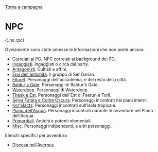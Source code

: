 [Torna a campagna](/star/campaign)

# NPC
{:.no_toc}

Ovviamente sono state omesse le informazioni che non avete ancora.

- [Correlati ai PG](/star/npc/pgrel). NPC correlati ai background dei PG.
- [Ingaggiati](/star/npc/hirelings). Ingaggiati o circa dal party.
- [Antagonisti](/star/npc/evil). Cultisti e affini.
- [Eroi dell'antichità](/star/npc/heroes). Il gruppo di Ser Darian.
- [Elturel](/star/npc/elturel). Personaggi dell'accademia, e del resto della città.
- [Baldur's Gate](/star/npc/baldursgate). Personaggi di Baldur's Gate.
- [Waterdeep](/star/npc/waterdeep). Personaggi di Waterdeep.
- [Thesk e Est](/star/npc/east). Personaggi dell'Est di Faerun e Toril.
- [Selva Fatata e Coltre Oscura](/star/npc/feyshadow). Personaggi incontrati nei piani interni.
- [Kor'plactz](/star/npc/korplactz). Personaggi incontrati sull'isola tropicale.
- [Piano dell'Acqua](/star/npc/waterplane). Personaggi incontrati durante le avventure nel Piano dell'Acqua.
- [Primordiali](/star/npc/primordial). Antichi e potenti elementali.
- [Misc](/star/npc/misc). Personaggi indipendenti, e altri personaggi.

Elenchi specifici per avventura
- [Discesa nell'Avernus](/star/npc/bgavernus)

